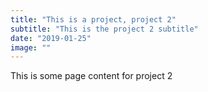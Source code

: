 ```yaml
---
title: "This is a project, project 2"
subtitle: "This is the project 2 subtitle"
date: "2019-01-25"
image: ""
---
```


This is some page content for project 2

